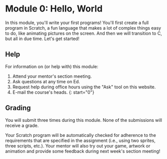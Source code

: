 # Module 0: Hello, World

In this module, you'll write your first programs! You'll first create a full program in Scratch, a fun language that makes a lot of complex things easy to do, like animating pictures on the screen. And then we will transition to C, but all in due time. Let's get started!

## Help

For information on (or help with) this module:

1. Attend your mentor's section meeting.
1. Ask questions at any time on Ed.
1. Request help during office hours using the "Ask" tool on this website.
1. E-mail the course's heads.
{: start="0"}

## Grading

You will submit three times during this module. None of the submissions will receive a grade.

Your Scratch program will be automatically checked for adherence to the requirements that are specified in the assignment (i.e., using two sprites, three scripts, etc.). Your mentor will also try out your game, artwork or animation and provide some feedback during next week's section meeting!
